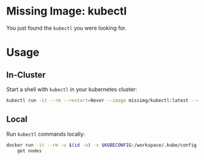 # Missing Image: kubectl

You just found the `kubectl` you were looking for.

# Usage

## In-Cluster

Start a shell with `kubectl` in your kubernetes cluster:

```bash
kubectl run -it --rm --restart=Never --image missimg/kubectl:latest --command /bin/sh my-kubectl-pod
```

## Local

Run `kubectl` commands locally:

```bash
docker run -it --rm -u $(id -u) -v $KUBECONFIG:/workspace/.kube/config missimg/kubectl:latest \
    get nodes
```

